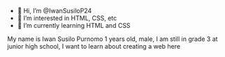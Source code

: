 - 👋 Hi, I’m @IwanSusiloP24
- 👀 I’m interested in HTML, CSS, etc
- 🌱 I’m currently learning HTML and CSS

My name is Iwan Susilo Purnomo 1 years old, male, I am still in grade 3 at junior high school, I want to learn about creating a web here
